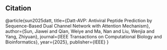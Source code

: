 

## Citation
@article{sun2025datt,
  title={Datt-AVP: Antiviral Peptide Prediction by Sequence-Based Dual Channel Network with Attention Mechanism},
  author={Sun, Jiawei and Qian, Weiye and Ma, Nan and Liu, Wenjia and Yang, Zhiyuan},
  journal={IEEE Transactions on Computational Biology and Bioinformatics},
  year={2025},
  publisher={IEEE}
}
